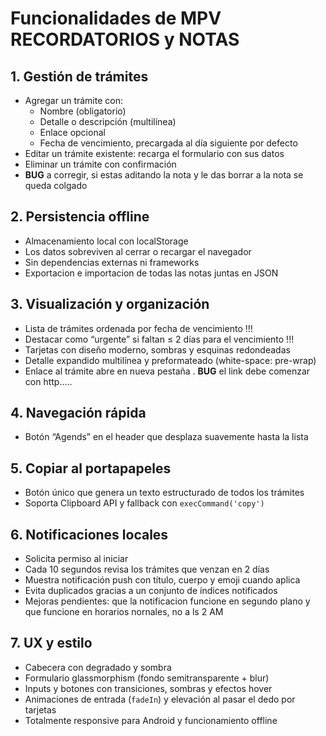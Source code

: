 # Funcionalidades de MPV RECORDATORIOS y NOTAS

## 1. Gestión de trámites  
- Agregar un trámite con:
  - Nombre (obligatorio)  
  - Detalle o descripción (multilínea)  
  - Enlace opcional  
  - Fecha de vencimiento, precargada al día siguiente por defecto  
- Editar un trámite existente: recarga el formulario con sus datos  
- Eliminar un trámite con confirmación
- **BUG** a corregir, si estas aditando la nota y le das borrar a la nota se queda colgado 

## 2. Persistencia offline  
- Almacenamiento local con localStorage  
- Los datos sobreviven al cerrar o recargar el navegador  
- Sin dependencias externas ni frameworks
- Exportacion e importacion de todas las notas juntas en JSON  

## 3. Visualización y organización  
- Lista de trámites ordenada por fecha de vencimiento !!!
- Destacar como “urgente” si faltan ≤ 2 días para el vencimiento !!!
- Tarjetas con diseño moderno, sombras y esquinas redondeadas  
 - Detalle expandido multilínea y preformateado (white-space: pre-wrap)  
- Enlace al trámite abre en nueva pestaña . **BUG** el link debe comenzar con http.....

## 4. Navegación rápida  
- Botón “Agends” en el header que desplaza suavemente hasta la lista  

## 5. Copiar al portapapeles  
- Botón único que genera un texto estructurado de todos los trámites  
- Soporta Clipboard API y fallback con `execCommand('copy')`  

## 6. Notificaciones locales  
- Solicita permiso al iniciar  
- Cada 10 segundos revisa los trámites que venzan en 2 días  
- Muestra notificación push con título, cuerpo y emoji cuando aplica  
- Evita duplicados gracias a un conjunto de índices notificados
- Mejoras pendientes: que la notificacion funcione en segundo plano y que funcione en horarios nornales, no a ls 2 AM  

## 7. UX y estilo  
- Cabecera con degradado y sombra  
- Formulario glassmorphism (fondo semitransparente + blur)  
- Inputs y botones con transiciones, sombras y efectos hover  
- Animaciones de entrada (`fadeIn`) y elevación al pasar el dedo por tarjetas  
- Totalmente responsive para Android y funcionamiento offline  
